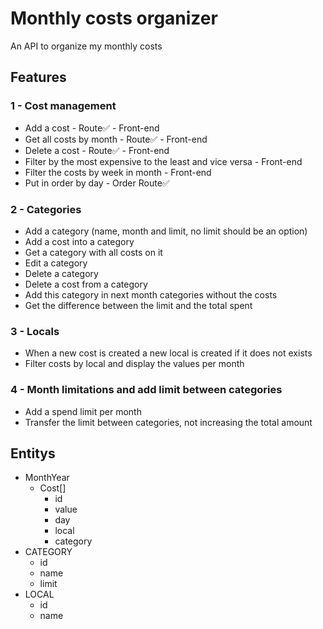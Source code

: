 # Monthly costs organizer

An API to organize my monthly costs

## Features

### 1 - Cost management
- Add a cost - Route✅ - Front-end
- Get all costs by month - Route✅ - Front-end
- Delete a cost - Route✅ - Front-end
- Filter by the most expensive to the least and vice versa - Front-end
- Filter the costs by week in month - Front-end
- Put in order by day - Order Route✅
### 2 - Categories
- Add a category (name, month and limit, no limit should be an option)
- Add a cost into a category
- Get a category with all costs on it
- Edit a category
- Delete a category
- Delete a cost from a category
- Add this category in next month categories without the costs
- Get the difference between the limit and the total spent
### 3 - Locals
- When a new cost is created a new local is created if it does not exists
- Filter costs by local and display the values per month
### 4 - Month limitations and add limit between categories
- Add a spend limit per month
- Transfer the limit between categories, not increasing the total amount

## Entitys

- MonthYear
    - Cost[]
        - id
        - value
        - day
        - local 
        - category 
- CATEGORY 
    - id 
    - name
    - limit
- LOCAL 
    - id
    - name 
